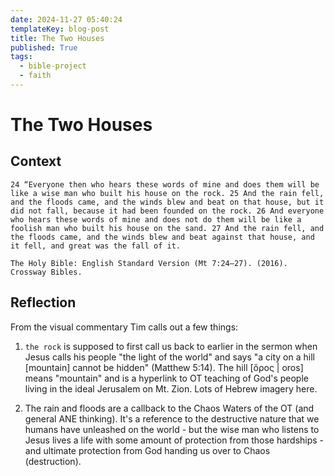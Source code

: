 ```yaml
---
date: 2024-11-27 05:40:24
templateKey: blog-post
title: The Two Houses
published: True
tags:
  - bible-project
  - faith
---
```


# The Two Houses

## Context

```
24 “Everyone then who hears these words of mine and does them will be like a wise man who built his house on the rock. 25 And the rain fell, and the floods came, and the winds blew and beat on that house, but it did not fall, because it had been founded on the rock. 26 And everyone who hears these words of mine and does not do them will be like a foolish man who built his house on the sand. 27 And the rain fell, and the floods came, and the winds blew and beat against that house, and it fell, and great was the fall of it.

The Holy Bible: English Standard Version (Mt 7:24–27). (2016). Crossway Bibles.
```

## Reflection

From the visual commentary Tim calls out a few things:

1. `the rock` is supposed to first call us back to earlier in the sermon when Jesus calls his people "the light of the world" and says "a city on a hill [mountain] cannot be hidden" (Matthew 5:14). The hill [ὄρος | oros] means "mountain" and is a hyperlink to OT teaching of God's people living in the ideal Jerusalem on Mt. Zion. Lots of Hebrew imagery here.

2. The rain and floods are a callback to the Chaos Waters of the OT (and general ANE thinking). It's a reference to the destructive nature that we humans have unleashed on the world - but the wise man who listens to Jesus lives a life with some amount of protection from those hardships - and ultimate protection from God handing us over to Chaos (destruction).
